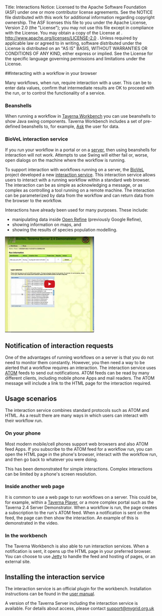 Title:     Interactions
Notice:    Licensed to the Apache Software Foundation (ASF) under one
           or more contributor license agreements.  See the NOTICE file
           distributed with this work for additional information
           regarding copyright ownership.  The ASF licenses this file
           to you under the Apache License, Version 2.0 (the
           "License"); you may not use this file except in compliance
           with the License.  You may obtain a copy of the License at
           .
             http://www.apache.org/licenses/LICENSE-2.0
           .
           Unless required by applicable law or agreed to in writing,
           software distributed under the License is distributed on an
           "AS IS" BASIS, WITHOUT WARRANTIES OR CONDITIONS OF ANY
           KIND, either express or implied.  See the License for the
           specific language governing permissions and limitations
           under the License.

##Interacting with a workflow in your browser

Many workflows, when run, require interaction with a user.
This can be to enter data values, confirm that intermediate results are OK to proceed with the
   run, or to control the functionality of a service.

### Beanshells
When running a workflow in [Taverna Workbench](/download/workbench) you can use beanshells
   to show Java swing components. Taverna Workbench includes a set of pre-defined beanshells to,
   for example, [Ask](http://dev.mygrid.org.uk/wiki/display/taverna/Ask) the user for data.


### BioVeL interaction service
If you run your workflow in a portal or on a [server](/download/server), then using beanshells
   for interaction will not work. Attempts to use Swing will either fail or, worse,
   open dialogs on the machine where the workflow is running.

To support interaction with workflows running on a server, the [BioVeL](http://www.biovel.eu)
   project developed a new
   [interaction service](http://dev.mygrid.org.uk/wiki/display/taverna/Interaction+service).
This interaction service allows users to interact with a running workflow within a standard web
   browser.
The interaction can be as simple as acknowledging a message,
   or as complex as controlling a tool running on a remote machine.
The interaction can be parameterized by data from the workflow and can return data from the
   browser to the workflow.

Interactions have already been used for many purposes. These include:

 - manipulating data inside [Open Refine](http://openrefine.org/) (previously Google Refine),
 - showing information on maps, and
 - showing the results of species population modelling.

[![BioVeL Video](BioVeL.jpg)](http://www.youtube.com/embed/S9X6E4PdFcM?start=60)


## Notification of interaction requests

One of the advantages of running workflows on a server is that you do not need to monitor them
   constantly.
However, you then need a way to be alerted that a workflow requires an interaction.
The interaction service uses [ATOM](http://bit.ly/29EOgfP) feeds to send
   out notifications.
ATOM feeds can be read by many different clients, including mobile phone Apps and mail readers.
The ATOM message will include a link to the HTML page for the interaction required.

## Usage scenarios

The interaction service combines standard protocols such as ATOM and HTML.
As a result there are many ways in which users can interact with their workflow run.

### On your phone

Most modern mobile/cell phones support web browsers and also ATOM feed Apps.
If you subscribe to the ATOM feed for a workflow run,
   you can open the HTML page in the phone's browser, interact with the workflow run,
   and then go back to whatever you were doing.

This has been demonstrated for simple interactions. Complex interactions can be limited by a
  phone's screen resolution.</p>

### Inside another web page

It is common to use a web page to run workflows on a server.
This could be, for example, within a
   [Taverna Player](/documentation/taverna-player),
   or a more complex portal such as the Taverna 2.4 Server Demonstrator.
When a workflow is run, the page creates a subscription to the run's ATOM feed.
When a notification is sent on the feed, the page can then show the interaction.
An example of this is demonstrated in the video.

### In the workbench

The Taverna Workbench is also able to run interaction services.
When a notification is sent, it opens up the HTML page in your preferred browser.
You can choose to use <a title="Jetty" href="http://www.eclipse.org/jetty/">Jetty</a> to handle the feed and hosting of pages, or an external site.</p>

<h2>Installing the interaction service</h2>
<p>The interaction service is an official plugin for the workbench. Installation instructions can be found in the <a href="http://dev.mygrid.org.uk/wiki/display/taverna/Finding+plugins">user manual</a>.</p>
<p>A version of the Taverna Server including the interaction service is available. For details about access, please contact <a href="mailto:support@mygrid.org.uk">support@mygrid.org.uk</a></p>
